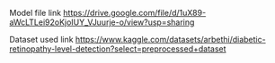 Model file link
https://drive.google.com/file/d/1uX89-aWcLTLei92oKjoIUY_VJuurje-o/view?usp=sharing

Dataset used link
https://www.kaggle.com/datasets/arbethi/diabetic-retinopathy-level-detection?select=preprocessed+dataset
